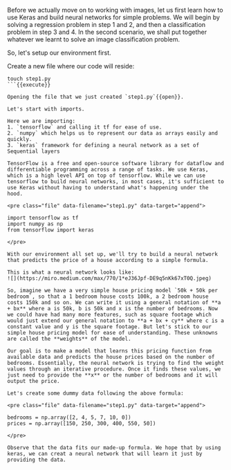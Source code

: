 Before we actually move on to working with images, let us first learn how to use Keras and build neural networks for simple problems. We will begin by solving a regression problem in step 1 and 2, and then a classification problem in step 3 and 4. In the second scenario, we shall put together whatever we learnt to solve an image classification problem.

So, let's setup our environment first.

Create a new file where our code will reside:

```
touch step1.py
```{{execute}}

Opening the file that we just created `step1.py`{{open}}.

Let's start with imports. 

Here we are importing:
1. `tensorflow` and calling it tf for ease of use.
2. `numpy` which helps us to represent our data as arrays easily and quickly.
3. `keras` framework for defining a neural network as a set of Sequential layers

TensorFlow is a free and open-source software library for dataflow and differentiable programming across a range of tasks. We use Keras, which is a high level API on top of tensorflow. While we can use tensorflow to build neural networks, in most cases, it's sufficient to use Keras without having to understand what's happening under the hood.

<pre class="file" data-filename="step1.py" data-target="append">

import tensorflow as tf
import numpy as np
from tensorflow import keras

</pre>

With our environment all set up, we'll try to build a neural network that predicts the price of a house according to a simple formula.

This is what a neural network looks like:
![](https://miro.medium.com/max/770/1*eJ36Jpf-DE9q5nKk67xT0Q.jpeg)

So, imagine we have a very simple house pricing model `50k + 50k per bedroom`, so that a 1 bedroom house costs 100k, a 2 bedroom house costs 150k and so on. We can write it using a general notation of **a + bx** where a is 50k, b is 50k and x is the number of bedrooms. Now we could have had many more features, such as square footage which would just extend our general notation to **a + bx + cy** where c is a constant value and y is the square footage. But let's stick to our simple house pricing model for ease of understanding. These unknowns are called the **weights** of the model.

Our goal is to make a model that learns this pricing function from available data and predicts the house prices based on the number of bedrooms. Essentially, the neural network is trying to find the weight values through an iterative procedure. Once it finds these values, we just need to provide the **x** or the number of bedrooms and it will output the price. 

Let's create some dummy data following the above formula:

<pre class="file" data-filename="step1.py" data-target="append">

bedrooms = np.array([2, 4, 5, 7, 10, 0])
prices = np.array([150, 250, 300, 400, 550, 50])

</pre>

Observe that the data fits our made-up formula. We hope that by using keras, we can creat a neural network that will learn it just by providing the data.